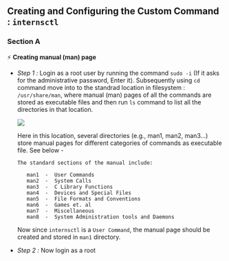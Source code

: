 ## Creating and Configuring the Custom Command : `internsctl`
### Section A
⚡ **Creating manual (man) page**
- *Step 1 :* Login as a root user by running the command `sudo -i` (If it asks for the administrative password, Enter it). Subsequently using `cd` command move into to the standrad location in filesystem : `/usr/share/man`, where manual (man) pages of all the commands are stored as executable files and then run `ls` command to list all the directories in that location.

  <img src = "/img_1.png">
  
  Here in this location, several directories (e.g., man1, man2, man3...) store manual pages for different categories of commands as executable file. See below -
  
   ```
   The standard sections of the manual include:

      man1  -  User Commands
      man2  -  System Calls
      man3  -  C Library Functions
      man4  -  Devices and Special Files
      man5  -  File Formats and Conventions
      man6  -  Games et. al
      man7  -  Miscellaneous
      man8  -  System Administration tools and Daemons
   ```
   Now since `internsctl` is a `User Command`, the manual page should be created and stored in `man1` directory.
   
- *Step 2 :* Now login as a root 
